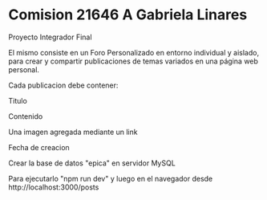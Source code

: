# Comision 21646 A Gabriela Linares

Proyecto Integrador Final

El mismo consiste en un Foro Personalizado en entorno individual y aislado, para crear y compartir publicaciones de temas variados en una página web personal.

Cada publicacion debe contener:

Titulo

Contenido

Una imagen agregada mediante un link

Fecha de creacion

Crear la base de datos "epica" en servidor MySQL

Para ejecutarlo "npm run dev" y luego en el navegador desde http://localhost:3000/posts
